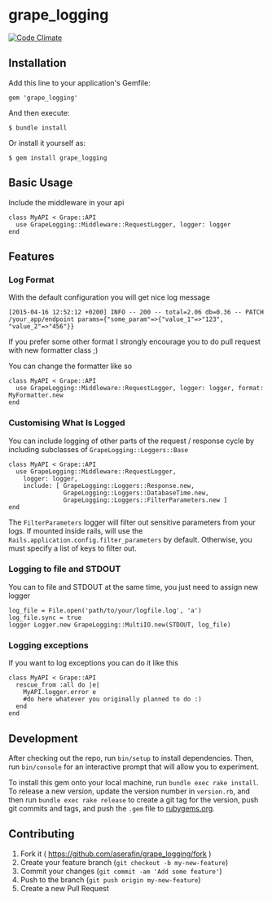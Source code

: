 # grape_logging

[![Code Climate](https://codeclimate.com/github/aserafin/grape_logging/badges/gpa.svg)](https://codeclimate.com/github/aserafin/grape_logging)

## Installation

Add this line to your application's Gemfile:

    gem 'grape_logging'

And then execute:

    $ bundle install

Or install it yourself as:

    $ gem install grape_logging

## Basic Usage

Include the middleware in your api

    class MyAPI < Grape::API
      use GrapeLogging::Middleware::RequestLogger, logger: logger
    end

## Features

### Log Format

With the default configuration you will get nice log message

    [2015-04-16 12:52:12 +0200] INFO -- 200 -- total=2.06 db=0.36 -- PATCH /your_app/endpoint params={"some_param"=>{"value_1"=>"123", "value_2"=>"456"}}

If you prefer some other format I strongly encourage you to do pull request with new formatter class ;)

You can change the formatter like so

    class MyAPI < Grape::API
      use GrapeLogging::Middleware::RequestLogger, logger: logger, format: MyFormatter.new
    end

### Customising What Is Logged

You can include logging of other parts of the request / response cycle by including subclasses of `GrapeLogging::Loggers::Base`

    class MyAPI < Grape::API
      use GrapeLogging::Middleware::RequestLogger,
        logger: logger,
        include: [ GrapeLogging::Loggers::Response.new,
                   GrapeLogging::Loggers::DatabaseTime.new,
                   GrapeLogging::Loggers::FilterParameters.new ]
    end

The `FilterParameters` logger will filter out sensitive parameters from your logs. If mounted inside rails, will use the `Rails.application.config.filter_parameters` by default. Otherwise, you must specify a list of keys to filter out.

### Logging to file and STDOUT

You can to file and STDOUT at the same time, you just need to assign new logger
    
    log_file = File.open('path/to/your/logfile.log', 'a')
    log_file.sync = true
    logger Logger.new GrapeLogging::MultiIO.new(STDOUT, log_file)

### Logging exceptions

If you want to log exceptions you can do it like this

    class MyAPI < Grape::API
      rescue_from :all do |e|
        MyAPI.logger.error e
        #do here whatever you originally planned to do :)
      end
    end

## Development

After checking out the repo, run `bin/setup` to install dependencies. Then, run `bin/console` for an interactive prompt that will allow you to experiment.

To install this gem onto your local machine, run `bundle exec rake install`. To release a new version, update the version number in `version.rb`, and then run `bundle exec rake release` to create a git tag for the version, push git commits and tags, and push the `.gem` file to [rubygems.org](https://rubygems.org).

## Contributing

1. Fork it ( https://github.com/aserafin/grape_logging/fork )
2. Create your feature branch (`git checkout -b my-new-feature`)
3. Commit your changes (`git commit -am 'Add some feature'`)
4. Push to the branch (`git push origin my-new-feature`)
5. Create a new Pull Request
